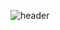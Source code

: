 ![header](https://capsule-render.vercel.app/api?type=waving&color=000000&height=150&section=header&text=ChaeminLee&fontColor=ffffff&fontSize=70&animation=twinkling)

<!--
##### 👩🏻‍💻 유저들에게 최적의 UX를 제공하고자 노력하는 웹 프론트엔드 개발자 이채민입니다.
##### ✍🏻 꾸준히 성장하고, 끊임없이 배우고 싶습니다.

# My Skills

![HTML](http://img.shields.io/badge/-HTML-E34F26?style=for-the-badge&logo=html5&logoColor=white)
![CSS](http://img.shields.io/badge/-CSS-blue?style=for-the-badge&logo=css3)
![Python](http://img.shields.io/badge/-Python-lightgray?style=for-the-badge&logo=python)
![JavaScript](http://img.shields.io/badge/-JavaScript-%23F7DF1C?style=for-the-badge&logo=javascript&logoColor=000000&labelColor=%23F7DF1C&color=%23FFCE5A)
![React](http://img.shields.io/badge/-React-black?style=for-the-badge&logo=react&logoColor=blue)
<img alt="Illustrator" src ="https://img.shields.io/badge/Illustrator-FF9A00.svg?&style=for-the-badge&logo=adobeillustrator&logoColor=white"/>

# My Tools

![VisualStudioCode](http://img.shields.io/badge/-Visual_studio_code-blue?style=for-the-badge&logo=visualstudiocode)
![Figma](http://img.shields.io/badge/-Figma-F24E1E?style=for-the-badge&logo=figma&logoColor=white)
![Git](http://img.shields.io/badge/-Git-43853d?style=for-the-badge&logo=git&logoColor=ffffff)
![Github](http://img.shields.io/badge/-Github-black?style=for-the-badge&logo=github)

# About Me

![Notion](http://img.shields.io/badge/-Notion-black?style=for-the-badge&logo=notion)
<a href="https://www.instagram.com/2cham_ny/">
<img alt="Instagram" src ="https://img.shields.io/badge/Instagram-E4405F.svg?&style=for-the-badge&logo=instagram&logoColor=white"/></a>

-->

<!--
![Anurag's GitHub stats](https://github-readme-stats.vercel.app/api?username=chamny20&theme=buefy&show_icons=true)
-->
<!--
**chamny20/chamny20** is a ✨ _special_ ✨ repository because its `README.md` (this file) appears on your GitHub profile.

Here are some ideas to get you started:

- 🔭 I’m currently working on ...
- 🌱 I’m currently learning ...
- 👯 I’m looking to collaborate on ...
- 🤔 I’m looking for help with ...
- 💬 Ask me about ...
- 📫 How to reach me: ...
- 😄 Pronouns: ...
- ⚡ Fun fact: ...
-->


